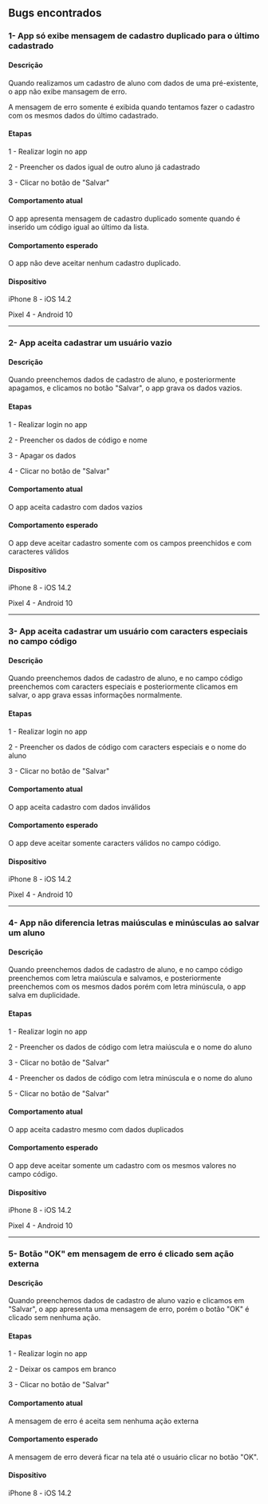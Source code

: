## Bugs encontrados

### 1- App só exibe mensagem de cadastro duplicado para o último cadastrado

#### Descrição
Quando realizamos um cadastro de aluno com dados de uma pré-existente, o app não exibe mansagem de erro.

A mensagem de erro somente é exibida quando tentamos fazer o cadastro com os mesmos dados do último cadastrado.

#### Etapas
1 - Realizar login no app

2 - Preencher os dados igual de outro aluno já cadastrado

3 - Clicar no botão de "Salvar"

#### Comportamento atual
O app apresenta mensagem de cadastro duplicado somente quando é inserido um código igual ao último da lista.

#### Comportamento esperado
O app não deve aceitar nenhum cadastro duplicado.

#### Dispositivo
iPhone 8 - iOS 14.2

Pixel 4 - Android 10

-----------------------------------

### 2- App aceita cadastrar um usuário vazio

#### Descrição
Quando preenchemos dados de cadastro de aluno, e posteriormente apagamos, e clicamos no botão "Salvar", o app grava os dados vazios.

#### Etapas
1 - Realizar login no app

2 - Preencher os dados de código e nome

3 - Apagar os dados

4 - Clicar no botão de "Salvar"

#### Comportamento atual
O app aceita cadastro com dados vazios

#### Comportamento esperado
O app deve aceitar cadastro somente com os campos preenchidos e com caracteres válidos

#### Dispositivo
iPhone 8 - iOS 14.2

Pixel 4 - Android 10

-----------------------------------

### 3- App aceita cadastrar um usuário com caracters especiais no campo código

#### Descrição
Quando preenchemos dados de cadastro de aluno, e no campo código preenchemos
com caracters especiais e posteriormente clicamos em salvar, o app grava essas informações normalmente.

#### Etapas
1 - Realizar login no app

2 - Preencher os dados de código com caracters especiais e o nome do aluno

3 - Clicar no botão de "Salvar"

#### Comportamento atual
O app aceita cadastro com dados inválidos

#### Comportamento esperado
O app deve aceitar somente caracters válidos no campo código.

#### Dispositivo
iPhone 8 - iOS 14.2

Pixel 4 - Android 10

-----------------------------------

### 4- App não diferencia letras maiúsculas e minúsculas ao salvar um aluno

#### Descrição
Quando preenchemos dados de cadastro de aluno, e no campo código preenchemos com letra maiúscula e salvamos,
e posteriormente preenchemos com os mesmos dados porém com letra minúscula, o app salva em duplicidade.

#### Etapas
1 - Realizar login no app

2 - Preencher os dados de código com letra maiúscula e o nome do aluno

3 - Clicar no botão de "Salvar"

4 - Preencher os dados de código com letra minúscula e o nome do aluno

5 - Clicar no botão de "Salvar"

#### Comportamento atual
O app aceita cadastro mesmo com dados duplicados

#### Comportamento esperado
O app deve aceitar somente um cadastro com os mesmos valores no campo código.

#### Dispositivo
iPhone 8 - iOS 14.2

Pixel 4 - Android 10

-----------------------------------

### 5- Botão "OK" em mensagem de erro é clicado sem ação externa

#### Descrição
Quando preenchemos dados de cadastro de aluno vazio e clicamos em "Salvar", o app apresenta uma mensagem de erro, porém 
o botão "OK" é clicado sem nenhuma ação.

#### Etapas
1 - Realizar login no app

2 - Deixar os campos em branco

3 - Clicar no botão de "Salvar"

#### Comportamento atual
A mensagem de erro é aceita sem nenhuma ação externa

#### Comportamento esperado
A mensagem de erro deverá ficar na tela até o usuário clicar no botão "OK".

#### Dispositivo
iPhone 8 - iOS 14.2
